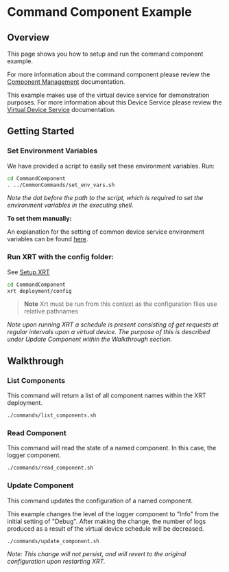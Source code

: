 # Command Component Example

## Overview

This page shows you how to setup and run the command component example.

For more information about the command component please review the [Component Management](https://docs.iotechsys.com/edge-xrt20/mqtt-management/mqtt-management.html#component-management) documentation.

This example makes use of the virtual device service for demonstration purposes. For more information about this Device Service please review the [Virtual Device Service](https://docs.iotechsys.com/edge-xrt20/device-service-components/virtual-device-service-component.html) documentation.

## Getting Started

### **Set Environment Variables**

We have provided a script to easily set these environment variables. Run:

```bash
cd CommandComponent
. ../CommonCommands/set_env_vars.sh
```

_Note the dot before the path to the script, which is required to set the environment variables in the executing shell._

**To set them manually:**

An explanation for the setting of common device service environment variables can be found [here](../DeviceServices/interactive-walkthrough/ds-getting-started-common.md#Device-service-configuration-setup).

### **Run XRT with the config folder:**

See [Setup XRT](../interactive-walkthrough/setup-xrt.md)

```bash
cd CommandComponent
xrt deployment/config
```

> **Note** Xrt must be run from this context as the configuration files use relative pathnames

_Note upon running XRT a schedule is present consisting of get requests at regular intervals upon a virtual device. The purpose of this is described under Update Component within the Walkthrough section._

## Walkthrough

### List Components

This command will return a list of all component names within the XRT deployment.

```bash
./commands/list_components.sh
```

### Read Component

This command will read the state of a named component. In this case, the logger component.

```bash
./commands/read_component.sh
```

### Update Component

This command updates the configuration of a named component.

This example changes the level of the logger component to "Info" from the initial setting of "Debug". After making the change, the number of logs produced as a result of the virtual device schedule will be decreased.

```bash
./commands/update_component.sh
```

_Note: This change will not persist, and will revert to the original configuration upon restarting XRT._
